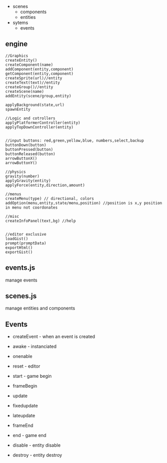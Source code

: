 * scenes
	* components
	* entities
* sytems
	* events

## engine

```
//Graphics 
createEntity()
createComponent(name)
addComponent(entity,component)
getComponent(entity,component)
createSprite(url)//entity
createText(text)//entity
createGroup()//entity
createScene(name)
addEntity(scene/group,entity)

applyBackground(state,url)
spawnEntity

//Logic and cotrollers
applyPlatformerController(entity)
applyTopDownController(entity)


//input buttons: red,green,yellow,blue, numbers,select,backup
buttonDown(button)
buttonPressed(button)
buttonReleased(button)
arrowButtonX()
arrowButtonY()

//physics
gravity(number)
applyGravity(entity)
applyForce(entity,direction,amount)

//menus
createMenu(type) // directional, colors
addOption(menu,entity,state/menu,position) //position is x,y position in menu not coordonates

//misc
createInfoPanel(text,bg) //help


//editor exclusive
loadGist()
prompt(promptData)
exportHtml()
exportGist()
```
## events.js
manage events

## scenes.js
manage entities and components


## Events
* createEvent - when an event is created

* awake - instanciated
* onenable
* reset - editor
* start - game begin

* frameBegin
* update
* fixedupdate
* lateupdate
* frameEnd

* end - game end
* disable - entity disable
* destroy - entity destroy
